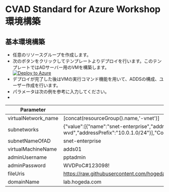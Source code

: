 # CVAD Standard for Azure Workshop環境構築
## 基本環境構築
- 任意のリソースグループを作成します。
-  次のボタンをクリックしてテンプレートよりデプロイを行います。このテンプレートではADサーバー用のVMを構築します。  
    [![Deploy to Azure](https://aka.ms/deploytoazurebutton)](https://portal.azure.com/#create/Microsoft.Template/uri/https%3A%2F%2Fraw.githubusercontent.com%2Fhogeda%2FPPTWvdPoCEnvironment%2Fmain%2Fazuredeploy.json)
- デプロイが完了した後はVMの実行コマンド機能を用いて、ADDSの構成、ユーザー作成を行います。
- パラメータは次の例を参考に入力してください。
- 
| Parameter  | Sample    |
| --- | --- |
| virtualNetwork_name | [concat(resourceGroup().name,'-vnet')] |
| subnetworks | {"value":[{"name":"snet-enterprise","addressPrefix":"10.0.0.0/24"},{"name":"snet-wvd","addressPrefix":"10.0.1.0/24"}],"Count":2} |
| subnetNameOfAD | snet-enterprise |
| virtualMachineName | adds01 |
| adminUsername | pptadmin |
| adminPassword | WVDPoC#123098! |
| fileUris | https://raw.githubusercontent.com/hogeda/PPTWvdPoCEnvironment/main/WindowsPowershellScript/ConfigureScheduledTask.ps1 |
| domainName | lab.hogeda.com |
